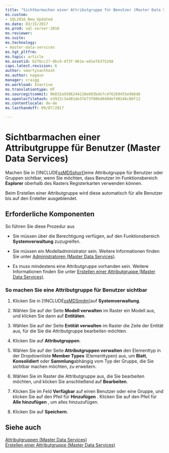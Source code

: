 ```yaml
---
title: "Sichtbarmachen einer Attributgruppe für Benutzer (Master Data Services) | Microsoft-Dokumentation"
ms.custom:
- SQL2016_New_Updated
ms.date: 03/15/2017
ms.prod: sql-server-2016
ms.reviewer: 
ms.suite: 
ms.technology:
- master-data-services
ms.tgt_pltfrm: 
ms.topic: article
ms.assetid: b2f6cc27-dbc9-4f3f-961e-e81e76375248
caps.latest.revision: 6
author: smartysanthosh
ms.author: nagavo
manager: craigg
ms.workload: Inactive
ms.translationtype: HT
ms.sourcegitcommit: 0b832a9306244210e693bde7c476269455e9b6d8
ms.openlocfilehash: e3922c3ad81de37e73f08bd840def40146c8bf12
ms.contentlocale: de-de
ms.lasthandoff: 09/07/2017

---
```

# <a name="make-an-attribute-group-visible-to-users-master-data-services"></a>Sichtbarmachen einer Attributgruppe für Benutzer (Master Data Services)
  Machen Sie in [!INCLUDE[ssMDSshort](../includes/ssmdsshort-md.md)]eine Attributgruppe für Benutzer oder Gruppen sichtbar, wenn Sie möchten, dass Benutzer im Funktionsbereich **Explorer** oberhalb des Rasters Registerkarten verwenden können.  
  
 Beim Erstellen einer Attributgruppe wird diese automatisch für alle Benutzer bis auf den Ersteller ausgeblendet.  
  
## <a name="prerequisites"></a>Erforderliche Komponenten  
 So führen Sie diese Prozedur aus  
  
-   Sie müssen über die Berechtigung verfügen, auf den Funktionsbereich **Systemverwaltung** zuzugreifen.  
  
-   Sie müssen ein Modelladministrator sein. Weitere Informationen finden Sie unter [Administratoren &#40;Master Data Services&#41;](../master-data-services/administrators-master-data-services.md).  
  
-   Es muss mindestens eine Attributgruppe vorhanden sein. Weitere Informationen finden Sie unter [Erstellen einer Attributgruppe &#40;Master Data Services&#41;](../master-data-services/create-an-attribute-group-master-data-services.md).  
  
### <a name="to-make-an-attribute-group-visible-to-users"></a>So machen Sie eine Attributgruppe für Benutzer sichtbar  
  
1.  Klicken Sie in [!INCLUDE[ssMDSmdm](../includes/ssmdsmdm-md.md)]auf **Systemverwaltung**.  
  
2.  Wählen Sie auf der Seite **Modell verwalten** im Raster ein Modell aus, und klicken Sie dann auf **Entitäten**.  
  
3.  Wählen Sie auf der Seite **Entität verwalten** im Raster die Zeile der Entität aus, für die Sie die Attributgruppe bearbeiten möchten.  
  
4.  Klicken Sie auf **Attributgruppen**.  
  
5.  Wählen Sie auf der Seite **Attributgruppen verwalten** den Elementtyp in der Dropdownliste **Member Types** (Elementtypen) aus, um **Blatt**, **Konsolidiert** oder **Sammlung**abhängig vom Typ der Gruppe, die Sie sichtbar machen möchten, zu erweitern.  
  
6.  Wählen Sie im Raster die Attributgruppe aus, die Sie bearbeiten möchten, und klicken Sie anschließend auf **Bearbeiten**.  
  
7.  Klicken Sie im Feld **Verfügbar** auf einen Benutzer oder eine Gruppe, und klicken Sie auf den Pfeil für **Hinzufügen** . Klicken Sie auf den Pfeil für **Alle hinzufügen** , um alles hinzuzufügen.  
  
8.  Klicken Sie auf **Speichern**.  
  
## <a name="see-also"></a>Siehe auch  
 [Attributgruppen &#40;Master Data Services&#41;](../master-data-services/attribute-groups-master-data-services.md)   
 [Erstellen einer Attributgruppe &#40;Master Data Services&#41;](../master-data-services/create-an-attribute-group-master-data-services.md)  
  
  

